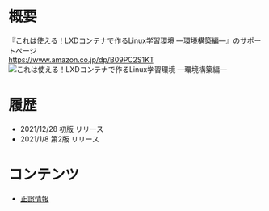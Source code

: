 # 概要

『これは使える！LXDコンテナで作るLinux学習環境 ―環境構築編―』のサポートページ  
https://www.amazon.co.jp/dp/B09PC2S1KT  
![これは使える！LXDコンテナで作るLinux学習環境 ―環境構築編―](https://images-na.ssl-images-amazon.com/images/P/B09PC2S1KT.09.MZZZZZZZ.jpg)

# 履歴

- 2021/12/28 初版 リリース
- 2021/1/8 第2版 リリース

# コンテンツ

- [正誤情報](/eratta.md)
